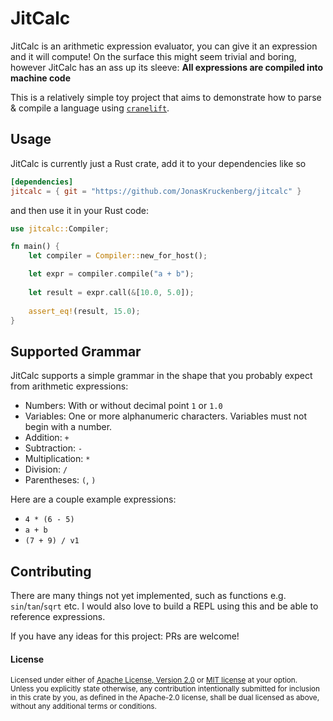 # JitCalc

JitCalc is an arithmetic expression evaluator, you can give it an expression and it will compute!
On the surface this might seem trivial and boring, however JitCalc has an ass up its sleeve: **All expressions are compiled into machine code**

This is a relatively simple toy project that aims to demonstrate how to parse & compile a language using [`cranelift`](https://crates.io/crates/cranelift).

## Usage

JitCalc is currently just a Rust crate, add it to your dependencies like so

```toml
[dependencies]
jitcalc = { git = "https://github.com/JonasKruckenberg/jitcalc" }
```

and then use it in your Rust code:

```rust
use jitcalc::Compiler;

fn main() {
    let compiler = Compiler::new_for_host();

    let expr = compiler.compile("a + b");
    
    let result = expr.call(&[10.0, 5.0]);
    
    assert_eq!(result, 15.0);
}
```

## Supported Grammar

JitCalc supports a simple grammar in the shape that you probably expect from arithmetic expressions:

- Numbers: With or without decimal point `1` or `1.0`
- Variables: One or more alphanumeric characters. Variables must not begin with a number.
- Addition: `+`
- Subtraction: `-`
- Multiplication: `*`
- Division: `/`
- Parentheses: `(`, `)`

Here are a couple example expressions:
- `4 * (6 - 5)`
- `a + b`
- `(7 + 9) / v1`

## Contributing

There are many things not yet implemented, such as functions e.g. `sin`/`tan`/`sqrt` etc.
I would also love to build a REPL using this and be able to reference expressions.

If you have any ideas for this project: PRs are welcome!

#### License

<sup>
Licensed under either of <a href="LICENSE-APACHE">Apache License, Version
2.0</a> or <a href="LICENSE-MIT">MIT license</a> at your option.
</sup>

<br>

<sub>
Unless you explicitly state otherwise, any contribution intentionally submitted
for inclusion in this crate by you, as defined in the Apache-2.0 license, shall
be dual licensed as above, without any additional terms or conditions.
</sub>